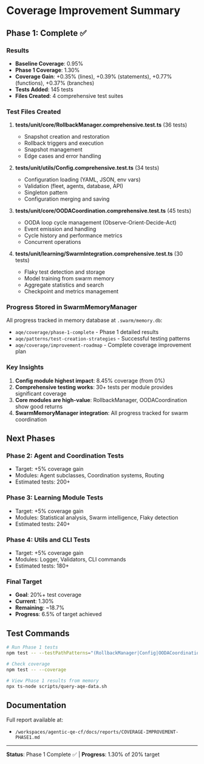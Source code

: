 # Coverage Improvement Summary

## Phase 1: Complete ✅

### Results
- **Baseline Coverage**: 0.95%
- **Phase 1 Coverage**: 1.30%
- **Coverage Gain**: +0.35% (lines), +0.39% (statements), +0.77% (functions), +0.37% (branches)
- **Tests Added**: 145 tests
- **Files Created**: 4 comprehensive test suites

### Test Files Created

1. **tests/unit/core/RollbackManager.comprehensive.test.ts** (36 tests)
   - Snapshot creation and restoration
   - Rollback triggers and execution
   - Snapshot management
   - Edge cases and error handling

2. **tests/unit/utils/Config.comprehensive.test.ts** (34 tests)
   - Configuration loading (YAML, JSON, env vars)
   - Validation (fleet, agents, database, API)
   - Singleton pattern
   - Configuration merging and saving

3. **tests/unit/core/OODACoordination.comprehensive.test.ts** (45 tests)
   - OODA loop cycle management (Observe-Orient-Decide-Act)
   - Event emission and handling
   - Cycle history and performance metrics
   - Concurrent operations

4. **tests/unit/learning/SwarmIntegration.comprehensive.test.ts** (30 tests)
   - Flaky test detection and storage
   - Model training from swarm memory
   - Aggregate statistics and search
   - Checkpoint and metrics management

### Progress Stored in SwarmMemoryManager

All progress tracked in memory database at `.swarm/memory.db`:

- `aqe/coverage/phase-1-complete` - Phase 1 detailed results
- `aqe/patterns/test-creation-strategies` - Successful testing patterns
- `aqe/coverage/improvement-roadmap` - Complete coverage improvement plan

### Key Insights

1. **Config module highest impact**: 8.45% coverage (from 0%)
2. **Comprehensive testing works**: 30+ tests per module provides significant coverage
3. **Core modules are high-value**: RollbackManager, OODACoordination show good returns
4. **SwarmMemoryManager integration**: All progress tracked for swarm coordination

## Next Phases

### Phase 2: Agent and Coordination Tests
- Target: +5% coverage gain
- Modules: Agent subclasses, Coordination systems, Routing
- Estimated tests: 200+

### Phase 3: Learning Module Tests
- Target: +5% coverage gain
- Modules: Statistical analysis, Swarm intelligence, Flaky detection
- Estimated tests: 240+

### Phase 4: Utils and CLI Tests
- Target: +5% coverage gain
- Modules: Logger, Validators, CLI commands
- Estimated tests: 180+

### Final Target
- **Goal**: 20%+ test coverage
- **Current**: 1.30%
- **Remaining**: ~18.7%
- **Progress**: 6.5% of target achieved

## Test Commands

```bash
# Run Phase 1 tests
npm test -- --testPathPatterns="(RollbackManager|Config|OODACoordination|SwarmIntegration).comprehensive"

# Check coverage
npm test -- --coverage

# View Phase 1 results from memory
npx ts-node scripts/query-aqe-data.sh
```

## Documentation

Full report available at:
- `/workspaces/agentic-qe-cf/docs/reports/COVERAGE-IMPROVEMENT-PHASE1.md`

---

**Status**: Phase 1 Complete ✅ | **Progress**: 1.30% of 20% target
